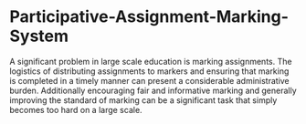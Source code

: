 # Participative-Assignment-Marking-System
A significant problem in large scale education is marking assignments. The logistics of distributing assignments to markers and ensuring that marking is completed in a timely manner can present a considerable administrative burden. Additionally encouraging fair and informative marking and generally improving the standard of marking can be a significant task that simply becomes too hard on a large scale. 
